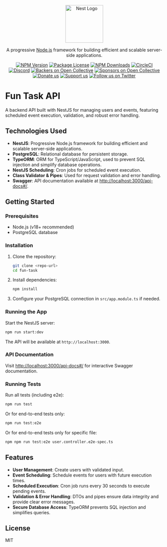 <p align="center">
  <a href="http://nestjs.com/" target="blank"><img src="https://nestjs.com/img/logo-small.svg" width="120" alt="Nest Logo" /></a>
</p>

[circleci-image]: https://img.shields.io/circleci/build/github/nestjs/nest/master?token=abc123def456
[circleci-url]: https://circleci.com/gh/nestjs/nest

  <p align="center">A progressive <a href="http://nodejs.org" target="_blank">Node.js</a> framework for building efficient and scalable server-side applications.</p>
    <p align="center">
<a href="https://www.npmjs.com/~nestjscore" target="_blank"><img src="https://img.shields.io/npm/v/@nestjs/core.svg" alt="NPM Version" /></a>
<a href="https://www.npmjs.com/~nestjscore" target="_blank"><img src="https://img.shields.io/npm/l/@nestjs/core.svg" alt="Package License" /></a>
<a href="https://www.npmjs.com/~nestjscore" target="_blank"><img src="https://img.shields.io/npm/dm/@nestjs/common.svg" alt="NPM Downloads" /></a>
<a href="https://circleci.com/gh/nestjs/nest" target="_blank"><img src="https://img.shields.io/circleci/build/github/nestjs/nest/master" alt="CircleCI" /></a>
<a href="https://discord.gg/G7Qnnhy" target="_blank"><img src="https://img.shields.io/badge/discord-online-brightgreen.svg" alt="Discord"/></a>
<a href="https://opencollective.com/nest#backer" target="_blank"><img src="https://opencollective.com/nest/backers/badge.svg" alt="Backers on Open Collective" /></a>
<a href="https://opencollective.com/nest#sponsor" target="_blank"><img src="https://opencollective.com/nest/sponsors/badge.svg" alt="Sponsors on Open Collective" /></a>
  <a href="https://paypal.me/kamilmysliwiec" target="_blank"><img src="https://img.shields.io/badge/Donate-PayPal-ff3f59.svg" alt="Donate us"/></a>
    <a href="https://opencollective.com/nest#sponsor"  target="_blank"><img src="https://img.shields.io/badge/Support%20us-Open%20Collective-41B883.svg" alt="Support us"></a>
  <a href="https://twitter.com/nestframework" target="_blank"><img src="https://img.shields.io/twitter/follow/nestframework.svg?style=social&label=Follow" alt="Follow us on Twitter"></a>
</p>
  <!--[![Backers on Open Collective](https://opencollective.com/nest/backers/badge.svg)](https://opencollective.com/nest#backer)
  [![Sponsors on Open Collective](https://opencollective.com/nest/sponsors/badge.svg)](https://opencollective.com/nest#sponsor)-->

# Fun Task API

A backend API built with NestJS for managing users and events, featuring scheduled event execution, validation, and robust error handling.

## Technologies Used

- **NestJS**: Progressive Node.js framework for building efficient and scalable server-side applications.
- **PostgreSQL**: Relational database for persistent storage.
- **TypeORM**: ORM for TypeScript/JavaScript, used to prevent SQL injection and simplify database operations.
- **NestJS Scheduling**: Cron jobs for scheduled event execution.
- **Class Validator & Pipes**: Used for request validation and error handling.
- **Swagger**: API documentation available at [http://localhost:3000/api-docs#/](http://localhost:3000/api-docs#/).

## Getting Started

### Prerequisites

- Node.js (v18+ recommended)
- PostgreSQL database

### Installation

1. Clone the repository:
   ```sh
   git clone <repo-url>
   cd fun-task
   ```
2. Install dependencies:
   ```sh
   npm install
   ```
3. Configure your PostgreSQL connection in `src/app.module.ts` if needed.

### Running the App

Start the NestJS server:

```sh
npm run start:dev
```

The API will be available at `http://localhost:3000`.

### API Documentation

Visit [http://localhost:3000/api-docs#/](http://localhost:3000/api-docs#/) for interactive Swagger documentation.

### Running Tests

Run all tests (including e2e):

```sh
npm run test
```

Or for end-to-end tests only:

```sh
npm run test:e2e
```
Or for end-to-end tests only for specific file:

```sh
npm npm run test:e2e user.controller.e2e-spec.ts
```

## Features

- **User Management**: Create users with validated input.
- **Event Scheduling**: Schedule events for users with future execution times.
- **Scheduled Execution**: Cron job runs every 30 seconds to execute pending events.
- **Validation & Error Handling**: DTOs and pipes ensure data integrity and provide clear error messages.
- **Secure Database Access**: TypeORM prevents SQL injection and simplifies queries.

## License

MIT
